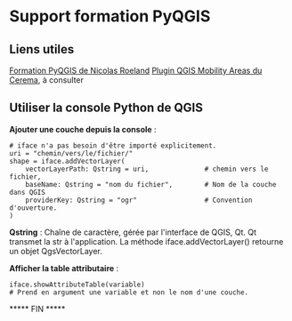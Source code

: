 # Support formation PyQGIS

## Liens utiles 

[Formation PyQGIS de Nicolas Roeland](https://roelandtn.frama.io/cours_pyqgis/)
[Plugin QGIS Mobility Areas du Cerema](rpc2://search.tag/https://github.com/crocovert/mobilityareas/), à consulter

## Utiliser la console Python de QGIS

**Ajouter une couche depuis la console** :

```
# iface n'a pas besoin d'être importé explicitement.
uri = "chemin/vers/le/fichier/"
shape = iface.addVectorLayer(
    vectorLayerPath: Qstring = uri,              # chemin vers le fichier,
    baseName: Qstring = "nom du fichier",        # Nom de la couche dans QGIS
    providerKey: Qstring = "ogr"                 # Convention d'ouverture.
)
```

**Qstring** : Chaîne de caractère, gérée par l'interface de QGIS, Qt. Qt transmet la str à l'application.
La méthode iface.addVectorLayer() retourne un objet QgsVectorLayer.

**Afficher la table attributaire** :
```
iface.showAttributeTable(variable)
# Prend en argument une variable et non le nom d'une couche.
```










***** FIN *****
